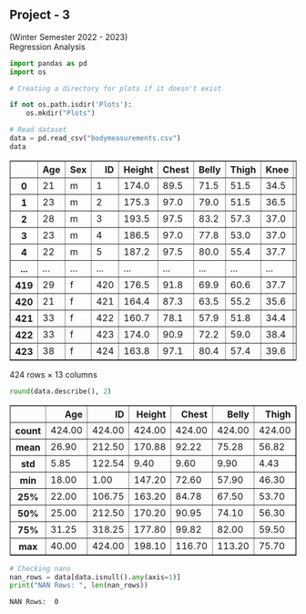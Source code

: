 ## Project - 3 
(Winter Semester 2022 - 2023)\
Regression Analysis


```python
import pandas as pd
import os
```


```python
# Creating a directory for plots if it doesn't exist

if not os.path.isdir('Plots'):
    os.mkdir("Plots")
```


```python
# Read dataset
data = pd.read_csv("bodymeasurements.csv")
data
```




<div>
<style scoped>
    .dataframe tbody tr th:only-of-type {
        vertical-align: middle;
    }

    .dataframe tbody tr th {
        vertical-align: top;
    }

    .dataframe thead th {
        text-align: right;
    }
</style>
<table border="1" class="dataframe">
  <thead>
    <tr style="text-align: right;">
      <th></th>
      <th>Age</th>
      <th>Sex</th>
      <th>ID</th>
      <th>Height</th>
      <th>Chest</th>
      <th>Belly</th>
      <th>Thigh</th>
      <th>Knee</th>
      <th>Calf</th>
      <th>Ankle</th>
      <th>Biceps</th>
      <th>Wrist</th>
      <th>Weight</th>
    </tr>
  </thead>
  <tbody>
    <tr>
      <th>0</th>
      <td>21</td>
      <td>m</td>
      <td>1</td>
      <td>174.0</td>
      <td>89.5</td>
      <td>71.5</td>
      <td>51.5</td>
      <td>34.5</td>
      <td>36.5</td>
      <td>23.5</td>
      <td>32.5</td>
      <td>16.5</td>
      <td>65.6</td>
    </tr>
    <tr>
      <th>1</th>
      <td>23</td>
      <td>m</td>
      <td>2</td>
      <td>175.3</td>
      <td>97.0</td>
      <td>79.0</td>
      <td>51.5</td>
      <td>36.5</td>
      <td>37.5</td>
      <td>24.5</td>
      <td>34.4</td>
      <td>17.0</td>
      <td>71.8</td>
    </tr>
    <tr>
      <th>2</th>
      <td>28</td>
      <td>m</td>
      <td>3</td>
      <td>193.5</td>
      <td>97.5</td>
      <td>83.2</td>
      <td>57.3</td>
      <td>37.0</td>
      <td>37.3</td>
      <td>21.9</td>
      <td>33.4</td>
      <td>16.9</td>
      <td>80.7</td>
    </tr>
    <tr>
      <th>3</th>
      <td>23</td>
      <td>m</td>
      <td>4</td>
      <td>186.5</td>
      <td>97.0</td>
      <td>77.8</td>
      <td>53.0</td>
      <td>37.0</td>
      <td>34.8</td>
      <td>23.0</td>
      <td>31.0</td>
      <td>16.6</td>
      <td>72.6</td>
    </tr>
    <tr>
      <th>4</th>
      <td>22</td>
      <td>m</td>
      <td>5</td>
      <td>187.2</td>
      <td>97.5</td>
      <td>80.0</td>
      <td>55.4</td>
      <td>37.7</td>
      <td>38.6</td>
      <td>24.4</td>
      <td>32.0</td>
      <td>18.0</td>
      <td>78.8</td>
    </tr>
    <tr>
      <th>...</th>
      <td>...</td>
      <td>...</td>
      <td>...</td>
      <td>...</td>
      <td>...</td>
      <td>...</td>
      <td>...</td>
      <td>...</td>
      <td>...</td>
      <td>...</td>
      <td>...</td>
      <td>...</td>
      <td>...</td>
    </tr>
    <tr>
      <th>419</th>
      <td>29</td>
      <td>f</td>
      <td>420</td>
      <td>176.5</td>
      <td>91.8</td>
      <td>69.9</td>
      <td>60.6</td>
      <td>37.7</td>
      <td>37.9</td>
      <td>22.4</td>
      <td>30.3</td>
      <td>15.4</td>
      <td>71.8</td>
    </tr>
    <tr>
      <th>420</th>
      <td>21</td>
      <td>f</td>
      <td>421</td>
      <td>164.4</td>
      <td>87.3</td>
      <td>63.5</td>
      <td>55.2</td>
      <td>35.6</td>
      <td>33.3</td>
      <td>22.4</td>
      <td>30.1</td>
      <td>15.2</td>
      <td>55.5</td>
    </tr>
    <tr>
      <th>421</th>
      <td>33</td>
      <td>f</td>
      <td>422</td>
      <td>160.7</td>
      <td>78.1</td>
      <td>57.9</td>
      <td>51.8</td>
      <td>34.4</td>
      <td>34.1</td>
      <td>21.2</td>
      <td>27.4</td>
      <td>15.5</td>
      <td>48.6</td>
    </tr>
    <tr>
      <th>422</th>
      <td>33</td>
      <td>f</td>
      <td>423</td>
      <td>174.0</td>
      <td>90.9</td>
      <td>72.2</td>
      <td>59.0</td>
      <td>38.4</td>
      <td>36.6</td>
      <td>22.0</td>
      <td>30.6</td>
      <td>15.5</td>
      <td>66.4</td>
    </tr>
    <tr>
      <th>423</th>
      <td>38</td>
      <td>f</td>
      <td>424</td>
      <td>163.8</td>
      <td>97.1</td>
      <td>80.4</td>
      <td>57.4</td>
      <td>39.6</td>
      <td>35.9</td>
      <td>23.0</td>
      <td>33.2</td>
      <td>16.4</td>
      <td>67.3</td>
    </tr>
  </tbody>
</table>
<p>424 rows × 13 columns</p>
</div>




```python
round(data.describe(), 2)
```




<div>
<style scoped>
    .dataframe tbody tr th:only-of-type {
        vertical-align: middle;
    }

    .dataframe tbody tr th {
        vertical-align: top;
    }

    .dataframe thead th {
        text-align: right;
    }
</style>
<table border="1" class="dataframe">
  <thead>
    <tr style="text-align: right;">
      <th></th>
      <th>Age</th>
      <th>ID</th>
      <th>Height</th>
      <th>Chest</th>
      <th>Belly</th>
      <th>Thigh</th>
      <th>Knee</th>
      <th>Calf</th>
      <th>Ankle</th>
      <th>Biceps</th>
      <th>Wrist</th>
      <th>Weight</th>
    </tr>
  </thead>
  <tbody>
    <tr>
      <th>count</th>
      <td>424.00</td>
      <td>424.00</td>
      <td>424.00</td>
      <td>424.00</td>
      <td>424.00</td>
      <td>424.00</td>
      <td>424.00</td>
      <td>424.00</td>
      <td>424.00</td>
      <td>424.00</td>
      <td>424.00</td>
      <td>424.00</td>
    </tr>
    <tr>
      <th>mean</th>
      <td>26.90</td>
      <td>212.50</td>
      <td>170.88</td>
      <td>92.22</td>
      <td>75.28</td>
      <td>56.82</td>
      <td>36.01</td>
      <td>35.88</td>
      <td>22.03</td>
      <td>30.83</td>
      <td>15.97</td>
      <td>67.82</td>
    </tr>
    <tr>
      <th>std</th>
      <td>5.85</td>
      <td>122.54</td>
      <td>9.40</td>
      <td>9.60</td>
      <td>9.90</td>
      <td>4.43</td>
      <td>2.54</td>
      <td>2.76</td>
      <td>1.85</td>
      <td>4.27</td>
      <td>1.35</td>
      <td>12.74</td>
    </tr>
    <tr>
      <th>min</th>
      <td>18.00</td>
      <td>1.00</td>
      <td>147.20</td>
      <td>72.60</td>
      <td>57.90</td>
      <td>46.30</td>
      <td>29.00</td>
      <td>28.40</td>
      <td>16.40</td>
      <td>22.40</td>
      <td>13.00</td>
      <td>42.00</td>
    </tr>
    <tr>
      <th>25%</th>
      <td>22.00</td>
      <td>106.75</td>
      <td>163.20</td>
      <td>84.78</td>
      <td>67.50</td>
      <td>53.70</td>
      <td>34.30</td>
      <td>34.00</td>
      <td>20.90</td>
      <td>27.28</td>
      <td>14.88</td>
      <td>57.30</td>
    </tr>
    <tr>
      <th>50%</th>
      <td>25.00</td>
      <td>212.50</td>
      <td>170.20</td>
      <td>90.95</td>
      <td>74.10</td>
      <td>56.30</td>
      <td>35.90</td>
      <td>35.80</td>
      <td>21.90</td>
      <td>30.35</td>
      <td>15.90</td>
      <td>66.80</td>
    </tr>
    <tr>
      <th>75%</th>
      <td>31.25</td>
      <td>318.25</td>
      <td>177.80</td>
      <td>99.82</td>
      <td>82.00</td>
      <td>59.50</td>
      <td>37.70</td>
      <td>37.70</td>
      <td>23.10</td>
      <td>34.12</td>
      <td>17.00</td>
      <td>75.62</td>
    </tr>
    <tr>
      <th>max</th>
      <td>40.00</td>
      <td>424.00</td>
      <td>198.10</td>
      <td>116.70</td>
      <td>113.20</td>
      <td>75.70</td>
      <td>45.70</td>
      <td>45.00</td>
      <td>29.30</td>
      <td>42.40</td>
      <td>19.60</td>
      <td>105.20</td>
    </tr>
  </tbody>
</table>
</div>




```python
# Checking nans
nan_rows = data[data.isnull().any(axis=1)]
print("NAN Rows: ", len(nan_rows))
```

    NAN Rows:  0
    
